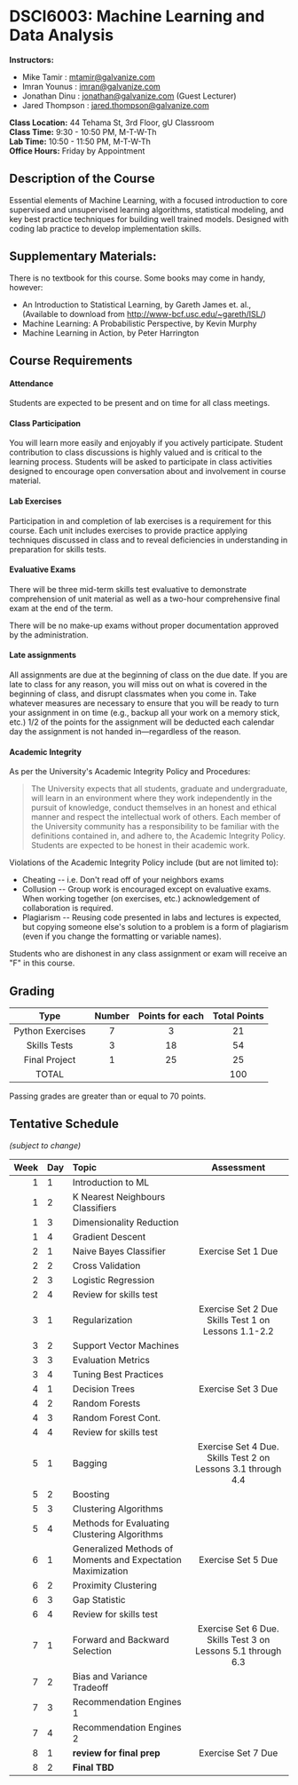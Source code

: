 # DSCI6003: Machine Learning and Data Analysis

__Instructors:__

* Mike Tamir      : mtamir@galvanize.com
* Imran Younus        : imran@galvanize.com
* Jonathan Dinu   : jonathan@galvanize.com (Guest Lecturer)
* Jared Thompson  : jared.thompson@galvanize.com

__Class Location:__ 44 Tehama St, 3rd Floor, gU Classroom  
__Class Time:__ 9:30 - 10:50 PM, M-T-W-Th  
__Lab Time:__ 10:50 - 11:50 PM, M-T-W-Th  
__Office Hours:__ Friday by Appointment  

## Description of the Course

Essential elements of Machine Learning, with a focused introduction to core supervised and unsupervised learning algorithms, statistical modeling, and key best practice techniques for building well trained models.  Designed with coding lab practice to develop implementation skills.

## Supplementary Materials:

There is no textbook for this course. Some books may come in handy, however:
* An Introduction to Statistical Learning, by Gareth James et. al., (Available to download from http://www-bcf.usc.edu/~gareth/ISL/)
* Machine Learning: A Probabilistic Perspective, by Kevin Murphy
* Machine Learning in Action, by Peter Harrington

## Course Requirements

#### Attendance

Students are expected to be present and on time for all class meetings.

#### Class Participation

You will learn more easily and enjoyably if you actively participate. Student contribution to class discussions is highly valued and is critical to the learning process. Students will be asked to participate in class activities designed to encourage open conversation about and involvement in course material.

#### Lab Exercises

Participation in and completion of lab exercises is a requirement for this course. Each unit includes exercises to provide practice applying techniques discussed in class and to reveal deficiencies in understanding in preparation for skills tests.


#### Evaluative Exams

There will be three mid-term skills test evaluative to demonstrate comprehension of unit material as well as a two-hour comprehensive final exam at the end of the term.

There will be no make-up exams without proper documentation approved by the administration.

#### Late assignments

All assignments are due at the beginning of class on the due date. If you are late to class for any reason, you will miss out on what is covered in the beginning of class, and disrupt classmates when you come in. Take whatever measures are necessary to ensure that you will be ready to turn your assignment in on time (e.g., backup all your work on a memory stick, etc.) 1/2 of the points for the assignment will be deducted each calendar day the assignment is not handed in—regardless of the reason.


#### Academic Integrity

As per the University's Academic Integrity Policy and Procedures:

> The University expects that all students, graduate and undergraduate, will learn in an environment where they work independently in the pursuit of knowledge, conduct themselves in an honest and ethical manner and respect the intellectual work of others. Each member of the University community has a responsibility to be familiar with the definitions contained in, and adhere to, the Academic Integrity Policy. Students are expected to be honest in their academic work.

Violations of the Academic Integrity Policy include (but are not limited to):

* Cheating -- i.e. Don't read off of your neighbors exams
* Collusion -- Group work is encouraged except on evaluative exams. When working together (on exercises, etc.) acknowledgement of collaboration is required.
* Plagiarism -- Reusing code presented in labs and lectures is expected, but copying someone else's solution to a problem is a form of plagiarism (even if you change the formatting or variable names).

Students who are dishonest in any class assignment or exam will receive an "F" in this course.

## Grading

| Type| Number | Points for each | Total Points |
| :--: | :--: | :--: | :--: |
| Python Exercises| 7 | 3| 21|
|Skills Tests|3|18|54|
|Final Project|1|25|25|
|TOTAL|||100|

Passing grades are greater than or equal to 70 points.

## Tentative Schedule

_(subject to change)_

| Week|Day|Topic|Assessment|
| --: | :-- | :-- | :--: |
|1|1|Introduction to ML||
|1|2|K Nearest Neighbours Classifiers||
|1|3|Dimensionality Reduction||
|1|4|Gradient Descent||
|2|1|Naive Bayes Classifier|Exercise Set 1 Due|
|2|2|Cross Validation||
|2|3|Logistic Regression||
|2|4|Review for skills test||
|3|1|Regularization|Exercise Set 2 Due<br>Skills Test 1 on Lessons 1.1-2.2|
|3|2|Support Vector Machines||
|3|3|Evaluation Metrics||
|3|4|Tuning Best Practices||
|4|1|Decision Trees|Exercise Set 3 Due|
|4|2|Random Forests|
|4|3|Random Forest Cont.||
|4|4|Review for skills test||
|5|1|Bagging|Exercise Set 4 Due. Skills Test 2 on Lessons 3.1 through 4.4|
|5|2|Boosting||
|5|3|Clustering Algorithms||
|5|4|Methods for Evaluating Clustering Algorithms ||
|6|1|Generalized Methods of Moments and Expectation Maximization|Exercise Set 5 Due|
|6|2|Proximity Clustering||
|6|3|Gap Statistic||
|6|4|Review for skills test||
|7|1|Forward and Backward Selection|Exercise Set 6 Due. Skills Test 3 on Lessons 5.1 through 6.3|
|7|2|Bias and Variance Tradeoff||
|7|3|Recommendation Engines 1||
|7|4|Recommendation Engines 2||
|8|1|**review for final prep**|Exercise Set 7 Due|
|8|2|**Final TBD**||












